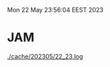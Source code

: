 Mon 22 May 23:56:04 EEST 2023
# JAM
<a href='./cache/202305/22_23.log'>./cache/202305/22_23.log</a>
